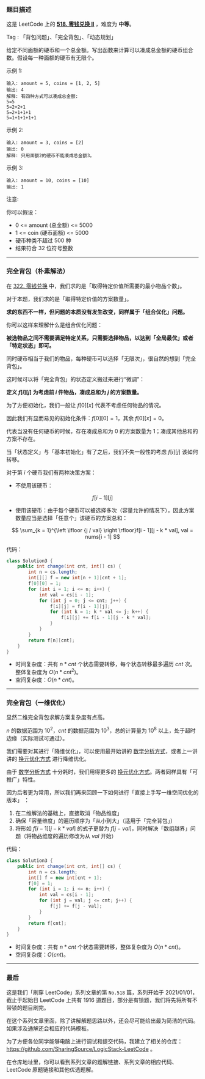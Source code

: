 ### 题目描述

这是 LeetCode 上的 **[518. 零钱兑换 II](https://leetcode-cn.com/problems/coin-change-2/solution/gong-shui-san-xie-xiang-jie-wan-quan-bei-6hxv/)** ，难度为 **中等**。

Tag : 「背包问题」、「完全背包」、「动态规划」



给定不同面额的硬币和一个总金额。写出函数来计算可以凑成总金额的硬币组合数。假设每一种面额的硬币有无限个。 

示例 1:
```
输入: amount = 5, coins = [1, 2, 5]
输出: 4
解释: 有四种方式可以凑成总金额:
5=5
5=2+2+1
5=2+1+1+1
5=1+1+1+1+1
```
示例 2:
```
输入: amount = 3, coins = [2]
输出: 0
解释: 只用面额2的硬币不能凑成总金额3。
```
示例 3:
```
输入: amount = 10, coins = [10] 
输出: 1
```

注意:

你可以假设：
* 0 <= amount (总金额) <= 5000
* 1 <= coin (硬币面额) <= 5000
* 硬币种类不超过 500 种
* 结果符合 32 位符号整数

---

### 完全背包（朴素解法）

在 [322. 零钱兑换](https://leetcode-cn.com/problems/coin-change/solution/dong-tai-gui-hua-bei-bao-wen-ti-zhan-zai-3265/) 中，我们求的是「取得特定价值所需要的最小物品个数」。

对于本题，我们求的是「取得特定价值的方案数量」。

**求的东西不一样，但问题的本质没有发生改变，同样属于「组合优化」问题。**

你可以这样来理解什么是组合优化问题：

**被选物品之间不需要满足特定关系，只需要选择物品，以达到「全局最优」或者「特定状态」即可。**

同时硬币相当于我们的物品，每种硬币可以选择「无限次」，很自然的想到「完全背包」。

这时候可以将「完全背包」的状态定义搬过来进行“微调”：

**定义 $f[i][j]$ 为考虑前 $i$ 件物品，凑成总和为 $j$ 的方案数量。**

为了方便初始化，我们一般让 $f[0][x]$ 代表不考虑任何物品的情况。

因此我们有显而易见的初始化条件：$f[0][0] = 1$，其余 $f[0][x] = 0$。

代表当没有任何硬币的时候，存在凑成总和为 0 的方案数量为 1；凑成其他总和的方案不存在。

当「状态定义」与「基本初始化」有了之后，我们不失一般性的考虑 $f[i][j]$ 该如何转移。

对于第 $i$ 个硬币我们有两种决策方案：

* 不使用该硬币：

$$
f[i - 1][j]
$$

* 使用该硬币：由于每个硬币可以被选择多次（容量允许的情况下），因此方案数量应当是选择「任意个」该硬币的方案总和：

$$
\sum_{k = 1}^{\left \lfloor {j / val} \right \rfloor}f[i - 1][j - k * val], val = nums[i - 1]
$$

代码：
```Java []
class Solution3 {
    public int change(int cnt, int[] cs) {
        int n = cs.length;
        int[][] f = new int[n + 1][cnt + 1];
        f[0][0] = 1;
        for (int i = 1; i <= n; i++) {
            int val = cs[i - 1];
            for (int j = 0; j <= cnt; j++) {
                f[i][j] = f[i - 1][j];
                for (int k = 1; k * val <= j; k++) {
                    f[i][j] += f[i - 1][j - k * val];  
                }
            }
        }
        return f[n][cnt];
    }
}
```
* 时间复杂度：共有 $n * cnt$ 个状态需要转移，每个状态转移最多遍历 $cnt$ 次。整体复杂度为 $O(n * cnt^2)$。
* 空间复杂度：$O(n * cnt)$。

---

### 完全背包（一维优化）

显然二维完全背包求解方案复杂度有点高。

$n$ 的数据范围为 $10^2$，$cnt$ 的数据范围为 $10^3$，总的计算量为 $10^8$ 以上，处于超时边缘（实际测试可通过）。

我们需要对其进行「降维优化」，可以使用最开始讲的 [数学分析方式](https://leetcode-cn.com/problems/perfect-squares/solution/dong-tai-gui-hua-bei-bao-wen-ti-qiang-hu-hcmi/)，或者上一讲讲的 [换元优化方式](https://leetcode-cn.com/problems/coin-change/solution/dong-tai-gui-hua-bei-bao-wen-ti-zhan-zai-3265/) 进行降维优化。

由于 [数学分析方式](https://leetcode-cn.com/problems/perfect-squares/solution/dong-tai-gui-hua-bei-bao-wen-ti-qiang-hu-hcmi/) 十分耗时，我们用得更多的 [换元优化方式](https://leetcode-cn.com/problems/coin-change/solution/dong-tai-gui-hua-bei-bao-wen-ti-zhan-zai-3265/)。两者同样具有「可推广」特性。

因为后者更为常用，所以我们再来回顾一下如何进行「直接上手写一维空间优化的版本」 ：

1. 在二维解法的基础上，直接取消「物品维度」
2. 确保「容量维度」的遍历顺序为「从小到大」（适用于「完全背包」）
3. 将形如 $f[i - 1][j - k * val]$ 的式子更替为 $f[j - val]$，同时解决「数组越界」问题（将物品维度的遍历修改为从 $val$ 开始）

代码：
```java []
class Solution3 {
    public int change(int cnt, int[] cs) {
        int n = cs.length;
        int[] f = new int[cnt + 1];
        f[0] = 1;
        for (int i = 1; i <= n; i++) {
            int val = cs[i - 1];
            for (int j = val; j <= cnt; j++) {
                f[j] += f[j - val];
            }
        }
        return f[cnt];
    }
}
```
* 时间复杂度：共有 $n * cnt$ 个状态需要转移，整体复杂度为 $O(n * cnt)$。
* 空间复杂度：$O(cnt)$。

---

### 最后

这是我们「刷穿 LeetCode」系列文章的第 `No.518` 篇，系列开始于 2021/01/01，截止于起始日 LeetCode 上共有 1916 道题目，部分是有锁题，我们将先将所有不带锁的题目刷完。

在这个系列文章里面，除了讲解解题思路以外，还会尽可能给出最为简洁的代码。如果涉及通解还会相应的代码模板。

为了方便各位同学能够电脑上进行调试和提交代码，我建立了相关的仓库：https://github.com/SharingSource/LogicStack-LeetCode 。

在仓库地址里，你可以看到系列文章的题解链接、系列文章的相应代码、LeetCode 原题链接和其他优选题解。

